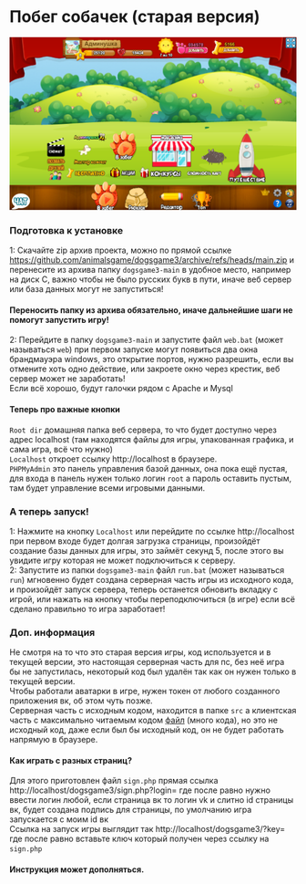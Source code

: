 # Побег собачек (старая версия)

![app](./image.png)  

### Подготовка к установке
1: Скачайте zip архив проекта, можно по прямой ссылке https://github.com/animalsgame/dogsgame3/archive/refs/heads/main.zip и перенесите из архива папку `dogsgame3-main` в удобное место, например на диск C, важно чтобы не было русских букв в пути, иначе веб сервер или база данных могут не запуститься!
#### Переносить папку из архива обязательно, иначе дальнейшие шаги не помогут запустить игру!
2: Перейдите в папку `dogsgame3-main` и запустите файл `web.bat` (может называться `web`) при первом запуске могут появиться два окна брандмауэра windows, это открытие портов, нужно разрешить, если вы отмените хоть одно действие, или закроете окно через крестик, веб сервер может не заработать!  
Если всё хорошо, будут галочки рядом с Apache и Mysql
#### Теперь про важные кнопки 
`Root dir` домашняя папка веб сервера, то что будет доступно через адрес localhost (там находятся файлы для игры, упакованная графика, и сама игра, всё что нужно)  
`Localhost` откроет ссылку http://localhost в браузере.  
`PHPMyAdmin` это панель управления базой данных, она пока ещё пустая, для входа в панель нужен только логин `root` а пароль оставить пустым, там будет управление всеми игровыми данными.

### А теперь запуск!
1: Нажмите на кнопку `Localhost` или перейдите по ссылке http://localhost при первом входе будет долгая загрузка страницы, произойдёт создание базы данных для игры, это займёт секунд 5, после этого вы увидите игру которая не может подключиться к серверу.  
2: Запустите из папки `dogsgame3-main` файл `run.bat` (может называться `run`) мгновенно будет создана серверная часть игры из исходного кода, и произойдёт запуск сервера, теперь останется обновить вкладку с игрой, или нажать на кнопку чтобы переподключиться (в игре) если всё сделано правильно то игра заработает!  
### Доп. информация
Не смотря на то что это старая версия игры, код используется и в текущей версии, это настоящая серверная часть для пс, без неё игра бы не запустилась, некоторый код был удалён так как он нужен только в текущей версии.  
Чтобы работали аватарки в игре, нужен токен от любого созданного приложения вк, об этом чуть позже.  
Серверная часть с исходным кодом, находится в папке `src` а клиентская часть с максимально читаемым кодом [файл](webserver/root/dogsgame3/js/jUH83nOTLouz5HMtZurNDFBB8fMrki.js?raw=1) (много кода), но это не исходный код, даже если был бы исходный код, он не будет работать напрямую в браузере.

#### Как играть с разных страниц?
Для этого приготовлен файл `sign.php` прямая ссылка http://localhost/dogsgame3/sign.php?login= где после равно нужно ввести логин любой, если страница вк то логин vk и слитно id страницы вк, будет создана подпись для страницы, по умолчанию игра запускается с моим id вк  
Ссылка на запуск игры выглядит так http://localhost/dogsgame3/?key= где после равно вставьте ключ который получен через ссылку на `sign.php`

#### Инструкция может дополняться.
